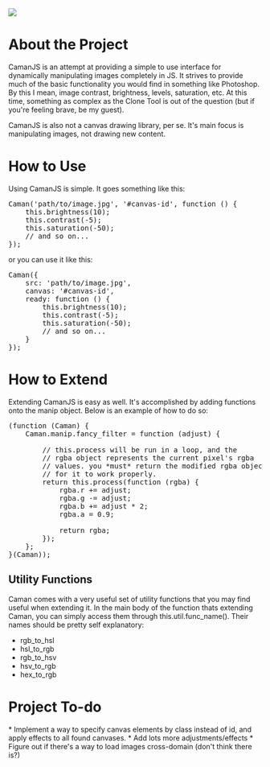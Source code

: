 <img src="https://github.com/meltingice/CamanJS/raw/master/demo/img/camanjs.png" />

<h1>About the Project</h1>
CamanJS is an attempt at providing a simple to use interface for dynamically manipulating images completely in JS.  It strives to provide much of the basic functionality you would find in something like Photoshop.  By this I mean, image contrast, brightness, levels, saturation, etc. At this time, something as complex as the Clone Tool is out of the question (but if you're feeling brave, be my guest).

CamanJS is also not a canvas drawing library, per se.  It's main focus is manipulating images, not drawing new content.

<h1>How to Use</h1>
Using CamanJS is simple.  It goes something like this:

<pre>
Caman('path/to/image.jpg', '#canvas-id', function () {
	this.brightness(10);
	this.contrast(-5);
	this.saturation(-50);
	// and so on...
});
</pre>

or you can use it like this:

<pre>
Caman({
	src: 'path/to/image.jpg',
	canvas: '#canvas-id',
	ready: function () {
		this.brightness(10);
		this.contrast(-5);
		this.saturation(-50);
		// and so on...
	}
});
</pre>

<h1>How to Extend</h1>
Extending CamanJS is easy as well. It's accomplished by adding functions onto the manip object. Below is an example of how to do so:

<pre>
(function (Caman) {
	Caman.manip.fancy_filter = function (adjust) {
	
		// this.process will be run in a loop, and the
		// rgba object represents the current pixel's rgba
		// values. you *must* return the modified rgba object
		// for it to work properly.
		return this.process(function (rgba) {
			rgba.r += adjust;
			rgba.g -= adjust;
			rgba.b += adjust * 2;
			rgba.a = 0.9;
			
			return rgba;
		});
	};
}(Caman));
</pre>

<h2>Utility Functions</h2>
Caman comes with a very useful set of utility functions that you may find useful when extending it.  In the main body of the function thats extending Caman, you can simply access them through this.util.func_name(). Their names should be pretty self explanatory:

* rgb_to_hsl
* hsl_to_rgb
* rgb_to_hsv
* hsv_to_rgb
* hex_to_rgb

<h1>Project To-do</h1>
* Implement a way to specify canvas elements by class instead of id, and apply effects to all found canvases.
* Add lots more adjustments/effects
* Figure out if there's a way to load images cross-domain (don't think there is?)